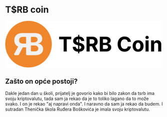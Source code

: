 # T$RB coin

<!-- add image here -->
![alt text](./public/tsrb%20coin.png "Title")

## Zašto on opće postoji?

Dakle jedan dan u školi, prijatelj je govorio kako bi bilo zakon da tsrb ima svoju kriptovalutu, tada sam ja rekao da je to toliko lagano da to može svako. I on je rekao "aj napravi onda". I naravno da sam ja rekao da budem. I sutradan Thenička škola Ruđera Boškovića je imala svoju kriptovalutu.

